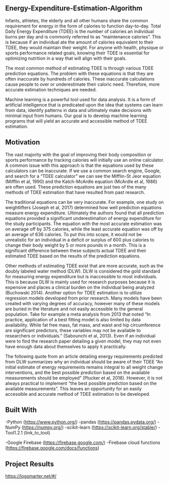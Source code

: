 ## Energy-Expenditure-Estimation-Algorithm 
Infants, athletes, the elderly and all other humans share
 the common requirement for energy in the form of calories
 to function day-to-day. Total Daily Energy Expenditure (TDEE)
 is the number of calories an individual burns per day and is
 commonly referred to as “maintenance calories”.  This is because
 if an individual ate the amount of calories equivalent to their TDEE,
 they would maintain their weight. For anyone with health, physique
 or sports performance related goals, knowing their TDEE is essential
 for optimizing nutrition in a way that will align with their goals.

The most common method of estimating TDEE is through various TDEE prediction
 equations. The problem with these equations is that they are often inaccurate
 by hundreds of calories. These inaccurate calculations cause people to over
 or underestimate their caloric need. Therefore, more accurate estimation
 techniques are needed. 

Machine learning is a powerful tool used for data analysis. It is a form
 of artificial intelligence that is predicated upon the idea that systems
 can learn from data, identify patterns in data and ultimately make decisions
 with minimal input from humans. Our goal is to develop machine learning
 programs that will yield an accurate and accessible method of TDEE estimation.
  
## Motivation 
The vast majority with the goal of improving their body composition or
 sports performance by tracking calories will initially use an online
 calculator. A common issue with this approach is that the equations
 used by these calculators can be inaccurate. If we use a common search
 engine, Google, and search for a “TDEE calculator” we can see the
 Mifflin-St Jeor equation (Mifflin et al, 1990) and the Katch-McArdle
 equation (McArdle et al, 1986) are often used. These prediction equations
 are just two of the many methods of TDEE estimation that have resulted
 from past research. 
 
The traditional equations can be very inaccurate.  For example, one study on
  weightlifters (Joseph et al, 2017) determined how well prediction equations
  measure energy expenditure. Ultimately the authors found that all prediction equations
  provided a significant underestimation of energy expenditure for the study participants.
  The equation with the most accurate estimation was on average off by 375 calories,
  while the least accurate equation was off by an average of 636 calories. To put
  this into scope, it would not be unrealistic for an individual in a deficit or surplus
  of 600 plus calories to change their body weight by 5 or more pounds in a month.
  This is a significant difference between these subjects actual TDEE and their estimated
  TDEE based on the results of the prediction equations.
  
Other methods of estimating TDEE exist that are more accurate, such as the doubly labeled water method
 (DLW). DLW is considered the gold standard for measuring energy expenditure but is inaccessible to most
 individuals. This is because DLW is mainly used for research purposes because it is expensive and places
 a clinical burden on the individual being analyzed (Buchowski 2014). Another option for TDEE estimation
 is to utilize regression models developed from prior research. Many models have been created with varying
 degrees of accuracy, however many of these models are buried in the literature and not easily accessible
 to the general population. Take for example a meta analysis from 2013 that noted “In practice, application
 of a best fitting model  is also limited by data availability. While fat free mass, fat mass, and waist and
 hip circumference are significant predictors, these variables may not be available to researchers or individuals.”
 (Sabounchi et al, 2013). Even if an individual were to find the research paper detailing a given model, they may
 not even have enough data about themselves to apply it practically.

The following quote from an article detailing energy requirements predicted from DLW summarizes why an individual 
should be aware of their TDEE  “An initial estimate of energy requirements remains integral to all weight change 
interventions, and the best possible prediction based on the available measurements should be employed” (Plucker et al, 2018).
 However, it is not always practical to implement “the best possible prediction based on the available measurements”. This
 leaves an opportunity for an easily accessible and accurate method of TDEE estimation to be developed.

## Built With 
-Python (https://www.python.org/) 
	-pandas (https://pandas.pydata.org/) 
	-NumPy (https://numpy.org/)
	-scikit-learn (https://scikit-learn.org/stable/)
		-Tool1.2.1 (link_to_tool) 
  
-Google Firebase (https://firebase.google.com/) 
	-Firebase cloud functions (https://firebase.google.com/docs/functions) 
 
## Project Results  
https://logsmarter.net/#/ 
